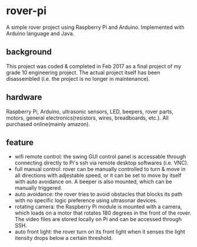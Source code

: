 # rover-pi
A simple rover project using Raspberry Pi and Arduino. Implemented with Arduino language and Java.

## background
This project was coded & completed in Feb 2017 as a final project of my grade 10 engineering project. The actual project itself has been disassembled (i.e. the project is no longer in maintenance).

## hardware
Raspberry Pi, Arduino, ultrasonic sensors, LED, beepers, rover parts, motors, general electronics(resistors, wires, breadboards, etc.). All purchased online(mainly amazon).

## feature
- wifi remote control: the swing GUI control panel is accessable through connecting directly to Pi's ssh via remote desktop softwares (i.e. VNC).
- full manual control: rover can be manually controlled to turn & move in all directions with adjestable speed, or it can be set to move by itself with auto avoidance on. A beeper is also mounted, which can be manually triggered.
- auto avoidance: the rover tries to avoid obstacles that blocks its path with no specific logic preference using ultrasonar devices.
- rotating camera: the Raspberry Pi module is mounted with a camera, which loads on a motor that rotates 180 degrees in the front of the rover. The video files are stored locally on Pi and can be accessed through SSH.
- auto front light: the rover turn on its front light when it senses the light itensity drops below a certain threshold.
